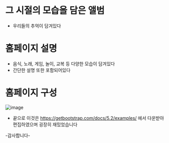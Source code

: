 # 그 시절의 모습을 담은 앨범
- 우리들의 추억이 담겨있다

# 홈페이지 설명
- 음식, 노래, 게임, 놀이, 교복 등 다양한 모습이 담겨있다
- 간단한 설명 또한 포함되어있다

# 홈페이지 구성
![image](https://user-images.githubusercontent.com/101377686/180912582-e4ec08c8-33bd-4fdc-91f2-ed36c66b45ef.png)

- 끝으로
이것은 https://getbootstrap.com/docs/5.2/examples/ 에서 다운받아 편집하였으며 굉장히 재밌었습니다

-감사합니다-
